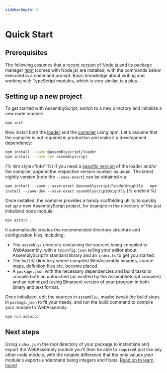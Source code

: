 ```yaml
---
sidebarDepth: 0
---
```


# Quick Start

## Prerequisites

The following assumes that a [recent version of Node.js](https://nodejs.org) and its package manager [npm](https://www.npmjs.com) \(comes with Node.js\) are installed, with the commands below executed in a command prompt. Basic knowledge about writing and working with TypeScript modules, which is very similar, is a plus.

## Setting up a new project

To get started with AssemblyScript, switch to a new directory and initialize a new node module:

```bash
npm init
```

Now install both the [loader](loader) and the [compiler](compiler) using npm. Let's assume that the compiler is not required in production and make it a development dependency:

```bash
npm install --save @assemblyscript/loader
npm install --save-dev assemblyscript
```

{% hint style="info" %}
If you need a [specific version](https://github.com/AssemblyScript/assemblyscript/releases) of the loader and/or the compiler, append the respective version number as usual. The latest nightly version \(note the `--save-exact`\) can be obtained via

`npm install --save --save-exact @assemblyscript/loader@nightly  
npm install --save-dev --save-exact assemblyscript@nightly`
{% endhint %}

Once installed, the compiler provides a handy scaffolding utility to quickly set up a new AssemblyScript project, for example in the directory of the just initialized node module:

```bash
npx asinit .
```

It automatically creates the recommended directory structure and configuration files, including:

* The `assembly/` directory containing the sources being compiled to WebAssembly, with a `tsconfig.json` telling your editor about AssemblyScript's standard library and an `index.ts` to get you started.
* The `build/` directory where compiled WebAssembly binaries, source maps, definition files etc. become placed.
* A `package.json` with the necessary dependencies and build tasks to compile both an untouched \(as emitted by the AssemblyScript compiler\) and an optimized \(using Binaryen\) version of your program in both binary and text format.

Once initialized, edit the sources in `assembly/`, maybe tweak the build steps in `package.json` to fit your needs, and run the build command to compile your module to WebAssembly:

```bash
npm run asbuild
```

## Next steps

Using `index.js` in the root directory of your package to instantiate and export the WebAssembly module you'll then be able to `require`it just like any other node module, with the notable difference that the only values your module's exports understand being integers and floats. [Read on to learn more!](basics)

